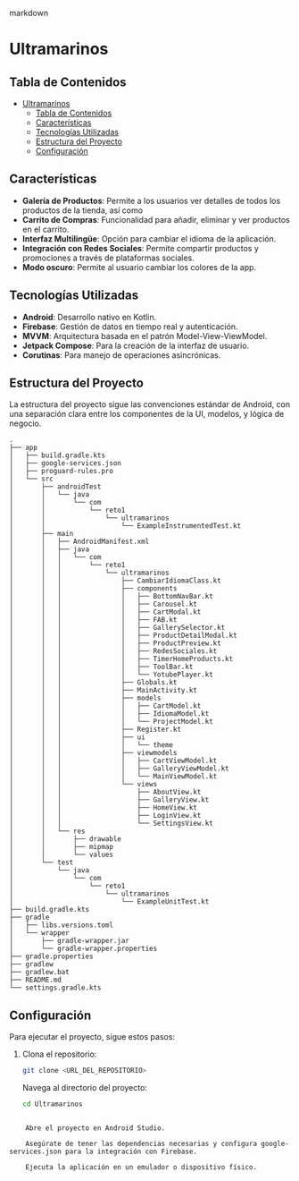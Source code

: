 markdown

# Ultramarinos


## Tabla de Contenidos

- [Ultramarinos](#ultramarinos)
	- [Tabla de Contenidos](#tabla-de-contenidos)
	- [Características](#características)
	- [Tecnologías Utilizadas](#tecnologías-utilizadas)
	- [Estructura del Proyecto](#estructura-del-proyecto)
	- [Configuración](#configuración)

## Características

- **Galería de Productos**: Permite a los usuarios ver detalles de todos los productos de la tienda, así como 
- **Carrito de Compras**: Funcionalidad para añadir, eliminar y ver productos en el carrito.
- **Interfaz Multilingüe**: Opción para cambiar el idioma de la aplicación.
- **Integración con Redes Sociales**: Permite compartir productos y promociones a través de plataformas sociales.
- **Modo oscuro**: Permite al usuario cambiar los colores de la app.

## Tecnologías Utilizadas

- **Android**: Desarrollo nativo en Kotlin.
- **Firebase**: Gestión de datos en tiempo real y autenticación.
- **MVVM**: Arquitectura basada en el patrón Model-View-ViewModel.
- **Jetpack Compose**: Para la creación de la interfaz de usuario.
- **Corutinas**: Para manejo de operaciones asincrónicas.

## Estructura del Proyecto

La estructura del proyecto sigue las convenciones estándar de Android, con una separación clara entre los componentes de la UI, modelos, y lógica de negocio.

```
.
├── app
│   ├── build.gradle.kts
│   ├── google-services.json
│   ├── proguard-rules.pro
│   └── src
│       ├── androidTest
│       │   └── java
│       │       └── com
│       │           └── reto1
│       │               └── ultramarinos
│       │                   └── ExampleInstrumentedTest.kt
│       ├── main
│       │   ├── AndroidManifest.xml
│       │   ├── java
│       │   │   └── com
│       │   │       └── reto1
│       │   │           └── ultramarinos
│       │   │               ├── CambiarIdiomaClass.kt
│       │   │               ├── components
│       │   │               │   ├── BottomNavBar.kt
│       │   │               │   ├── Carousel.kt
│       │   │               │   ├── CartModal.kt
│       │   │               │   ├── FAB.kt
│       │   │               │   ├── GallerySelector.kt
│       │   │               │   ├── ProductDetailModal.kt
│       │   │               │   ├── ProductPreview.kt
│       │   │               │   ├── RedesSociales.kt
│       │   │               │   ├── TimerHomeProducts.kt
│       │   │               │   ├── ToolBar.kt
│       │   │               │   └── YotubePlayer.kt
│       │   │               ├── Globals.kt
│       │   │               ├── MainActivity.kt
│       │   │               ├── models
│       │   │               │   ├── CartModel.kt
│       │   │               │   ├── IdiomaModel.kt
│       │   │               │   └── ProjectModel.kt
│       │   │               ├── Register.kt
│       │   │               ├── ui
│       │   │               │   └── theme
│       │   │               ├── viewmodels
│       │   │               │   ├── CartViewModel.kt
│       │   │               │   ├── GalleryViewModel.kt
│       │   │               │   └── MainViewModel.kt
│       │   │               └── views
│       │   │                   ├── AboutView.kt
│       │   │                   ├── GalleryView.kt
│       │   │                   ├── HomeView.kt
│       │   │                   ├── LoginView.kt
│       │   │                   └── SettingsView.kt
│       │   └── res
│       │       ├── drawable
│       │       ├── mipmap
│       │       └── values
│       └── test
│           └── java
│               └── com
│                   └── reto1
│                       └── ultramarinos
│                           └── ExampleUnitTest.kt
├── build.gradle.kts
├── gradle
│   ├── libs.versions.toml
│   └── wrapper
│       ├── gradle-wrapper.jar
│       └── gradle-wrapper.properties
├── gradle.properties
├── gradlew
├── gradlew.bat
├── README.md
└── settings.gradle.kts
```


## Configuración

Para ejecutar el proyecto, sigue estos pasos:

1. Clona el repositorio:

   ```bash
   git clone <URL_DEL_REPOSITORIO>
   ```

    Navega al directorio del proyecto:

    ```bash
    cd Ultramarinos
```

    Abre el proyecto en Android Studio.

    Asegúrate de tener las dependencias necesarias y configura google-services.json para la integración con Firebase.

    Ejecuta la aplicación en un emulador o dispositivo físico.
